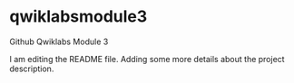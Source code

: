 # qwiklabsmodule3
Github Qwiklabs Module 3

I am editing the README file. Adding some more details about the project description.
